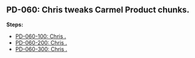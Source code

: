 ## PD-060: Chris tweaks Carmel Product chunks.

**Steps:**

- [PD-060-100: Chris .](100)
- [PD-060-200: Chris .](200)
- [PD-060-300: Chris .](300)